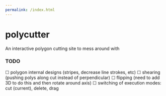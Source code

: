 ```yaml
---
permalink: /index.html
---
```


# polycutter
An interactive polygon cutting site to mess around with

### TODO

☐ polygon internal designs (stripes, decrease line strokes, etc)
☐ shearing (pushing polys along cut instead of perpendicular)
☐ flipping (need to add 3D to do this and then rotate around axis)
☐ switching of execution modes: cut (current), delete, drag

